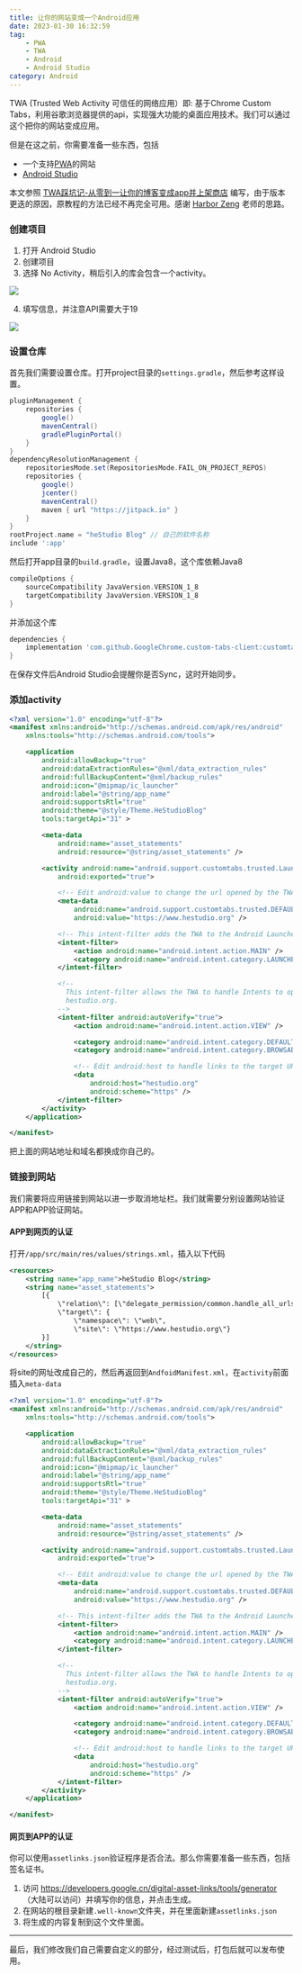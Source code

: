 ```yaml
---
title: 让你的网站变成一个Android应用
date: 2023-01-30 16:32:59
tag: 
    - PWA
    - TWA
    - Android
    - Android Studio
category: Android
---
```


TWA (Trusted Web Activity 可信任的网络应用）即: 基于Chrome Custom Tabs，利用谷歌浏览器提供的api，实现强大功能的桌面应用技术。我们可以通过这个把你的网站变成应用。

但是在这之前，你需要准备一些东西，包括
- 一个支持[PWA](https://learn.microsoft.com/zh-cn/microsoft-edge/progressive-web-apps-chromium/)的网站
- [Android Studio](https://developer.android.google.cn/studio/)

本文参照 [TWA踩坑记-从零到一让你的博客变成app并上架商店](https://tellyouwhat.cn/p/twa-you-blog-can-become-an-app/#toc-heading-1) 编写，由于版本更迭的原因，原教程的方法已经不再完全可用。感谢 [Harbor Zeng](https://tellyouwhat.cn/) 老师的思路。

<!-- more -->

### 创建项目
1. 打开 Android Studio
2. 创建项目
3. 选择 No Activity，稍后引入的库会包含一个activity。

![](https://image.hestudio.org/img/2023/01/30/63d7d7edcd6c9.png)

4. 填写信息，并注意API需要大于19

![](https://image.hestudio.org/img/2023/01/30/63d7d87ed4e75.png)

### 设置仓库
首先我们需要设置仓库。打开project目录的`settings.gradle`，然后参考这样设置。

```gradle
pluginManagement {
    repositories {
        google()
        mavenCentral()
        gradlePluginPortal()
    }
}
dependencyResolutionManagement {
    repositoriesMode.set(RepositoriesMode.FAIL_ON_PROJECT_REPOS)
    repositories {
        google()
        jcenter()
        mavenCentral()
        maven { url "https://jitpack.io" }
    }
}
rootProject.name = "heStudio Blog" // 自己的软件名称
include ':app'

```

然后打开app目录的`build.gradle`，设置Java8，这个库依赖Java8

```gradle
compileOptions {
    sourceCompatibility JavaVersion.VERSION_1_8
    targetCompatibility JavaVersion.VERSION_1_8
}
```

并添加这个库

```gradle
dependencies {
    implementation 'com.github.GoogleChrome.custom-tabs-client:customtabs:d08e93fce3'
}
```

在保存文件后Android Studio会提醒你是否Sync，这时开始同步。

### 添加activity
```xml {19-48}
<?xml version="1.0" encoding="utf-8"?>
<manifest xmlns:android="http://schemas.android.com/apk/res/android"
    xmlns:tools="http://schemas.android.com/tools">

    <application
        android:allowBackup="true"
        android:dataExtractionRules="@xml/data_extraction_rules"
        android:fullBackupContent="@xml/backup_rules"
        android:icon="@mipmap/ic_launcher"
        android:label="@string/app_name"
        android:supportsRtl="true"
        android:theme="@style/Theme.HeStudioBlog"
        tools:targetApi="31" >

        <meta-data
            android:name="asset_statements"
            android:resource="@string/asset_statements" />

        <activity android:name="android.support.customtabs.trusted.LauncherActivity"
            android:exported="true">

            <!-- Edit android:value to change the url opened by the TWA -->
            <meta-data
                android:name="android.support.customtabs.trusted.DEFAULT_URL"
                android:value="https://www.hestudio.org" />

            <!-- This intent-filter adds the TWA to the Android Launcher -->
            <intent-filter>
                <action android:name="android.intent.action.MAIN" />
                <category android:name="android.intent.category.LAUNCHER" />
            </intent-filter>

            <!--
              This intent-filter allows the TWA to handle Intents to open
              hestudio.org.
            -->
            <intent-filter android:autoVerify="true">
                <action android:name="android.intent.action.VIEW" />

                <category android:name="android.intent.category.DEFAULT" />
                <category android:name="android.intent.category.BROWSABLE" />

                <!-- Edit android:host to handle links to the target URL-->
                <data
                    android:host="hestudio.org"
                    android:scheme="https" />
            </intent-filter>
        </activity>
    </application>

</manifest>
```

把上面的网站地址和域名都换成你自己的。

### 链接到网站
我们需要将应用链接到网站以进一步取消地址栏。我们就需要分别设置网站验证APP和APP验证网站。

#### APP到网页的认证
打开`/app/src/main/res/values/strings.xml`，插入以下代码
```xml {3-10}
<resources>
    <string name="app_name">heStudio Blog</string>
    <string name="asset_statements">
        [{
            \"relation\": [\"delegate_permission/common.handle_all_urls\"],
            \"target\": {
                \"namespace\": \"web\",
                \"site\": \"https://www.hestudio.org\"}
        }]
    </string>
</resources>
```

将site的网址改成自己的，然后再返回到`AndfoidManifest.xml`，在`activity`前面插入`meta-data`

```xml {15-17}
<?xml version="1.0" encoding="utf-8"?>
<manifest xmlns:android="http://schemas.android.com/apk/res/android"
    xmlns:tools="http://schemas.android.com/tools">

    <application
        android:allowBackup="true"
        android:dataExtractionRules="@xml/data_extraction_rules"
        android:fullBackupContent="@xml/backup_rules"
        android:icon="@mipmap/ic_launcher"
        android:label="@string/app_name"
        android:supportsRtl="true"
        android:theme="@style/Theme.HeStudioBlog"
        tools:targetApi="31" >

        <meta-data
            android:name="asset_statements"
            android:resource="@string/asset_statements" />

        <activity android:name="android.support.customtabs.trusted.LauncherActivity"
            android:exported="true">

            <!-- Edit android:value to change the url opened by the TWA -->
            <meta-data
                android:name="android.support.customtabs.trusted.DEFAULT_URL"
                android:value="https://www.hestudio.org" />

            <!-- This intent-filter adds the TWA to the Android Launcher -->
            <intent-filter>
                <action android:name="android.intent.action.MAIN" />
                <category android:name="android.intent.category.LAUNCHER" />
            </intent-filter>

            <!--
              This intent-filter allows the TWA to handle Intents to open
              hestudio.org.
            -->
            <intent-filter android:autoVerify="true">
                <action android:name="android.intent.action.VIEW" />

                <category android:name="android.intent.category.DEFAULT" />
                <category android:name="android.intent.category.BROWSABLE" />

                <!-- Edit android:host to handle links to the target URL-->
                <data
                    android:host="hestudio.org"
                    android:scheme="https" />
            </intent-filter>
        </activity>
    </application>

</manifest>
```

#### 网页到APP的认证
你可以使用`assetlinks.json`验证程序是否合法。那么你需要准备一些东西，包括签名证书。

1. 访问 https://developers.google.cn/digital-asset-links/tools/generator （大陆可以访问）并填写你的信息，并点击生成。
2. 在网站的根目录新建`.well-known`文件夹，并在里面新建`assetlinks.json`
3. 将生成的内容复制到这个文件里面。

---

最后，我们修改我们自己需要自定义的部分，经过测试后，打包后就可以发布使用。

<Share colorful />
